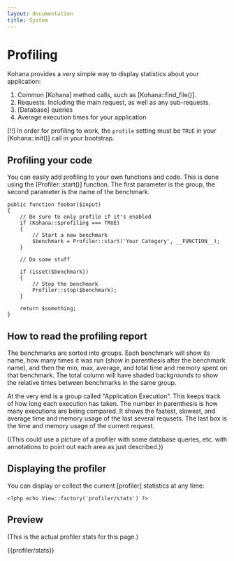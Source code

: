 ```yaml
---
layout: documentation
title: System
---
```

# Profiling

Kohana provides a very simple way to display statistics about your application:

1. Common [Kohana] method calls, such as [Kohana::find_file()].
2. Requests. Including the main request, as well as any sub-requests.
3. [Database] queries
4. Average execution times for your application

[!!]  In order for profiling to work, the `profile` setting must be `TRUE` in your [Kohana::init()] call in your bootstrap.

## Profiling your code

You can easily add profiling to your own functions and code.  This is done using the [Profiler::start()] function.  The first parameter is the group, the second parameter is the name of the benchmark.  

	public function foobar($input)
	{
		// Be sure to only profile if it's enabled
		if (Kohana::$profiling === TRUE)
		{
			// Start a new benchmark
			$benchmark = Profiler::start('Your Category', __FUNCTION__);
		}

		// Do some stuff

		if (isset($benchmark))
		{
			// Stop the benchmark
			Profiler::stop($benchmark);
		}

		return $something;
	}

## How to read the profiling report

The benchmarks are sorted into groups.  Each benchmark will show its name, how many times it was run (show in parenthesis after the benchmark name), and then the min, max, average, and total time and memory spent on that benchmark.  The total column will have shaded backgrounds to show the relative times between benchmarks in the same group.

At the very end is a group called "Application Execution".  This keeps track of how long each execution has taken.  The number in parenthesis is how many executions are being compared.  It shows the fastest, slowest, and average time and memory usage of the last several requsets.  The last box is the time and memory usage of the current request.

((This could use a picture of a profiler with some database queries, etc. with annotations to point out each area as just described.))

## Displaying the profiler

You can display or collect the current [profiler] statistics at any time:

    <?php echo View::factory('profiler/stats') ?>

## Preview

(This is the actual profiler stats for this page.)

{{profiler/stats}}